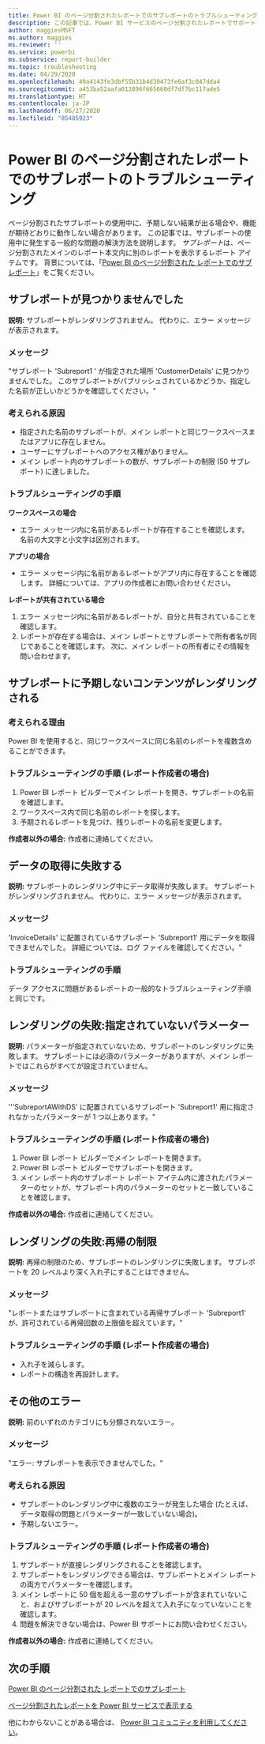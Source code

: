 ```yaml
---
title: Power BI のページ分割されたレポートでのサブレポートのトラブルシューティング
description: この記事では、Power BI サービスのページ分割されたレポートでサポートされるデータ ソースについて、および Azure SQL Database データ ソースに接続する方法について学習します。
author: maggiesMSFT
ms.author: maggies
ms.reviewer: ''
ms.service: powerbi
ms.subservice: report-builder
ms.topic: troubleshooting
ms.date: 04/29/2020
ms.openlocfilehash: 49a4143fe3dbf55b31b4d30473fe6af3c047dda4
ms.sourcegitcommit: a453ba52aafa012896f665660df7df7bc117ade5
ms.translationtype: HT
ms.contentlocale: ja-JP
ms.lasthandoff: 06/27/2020
ms.locfileid: "85485923"
---
```

# <a name="troubleshoot-subreports-in-power-bi-paginated-reports"></a>Power BI のページ分割されたレポートでのサブレポートのトラブルシューティング

ページ分割されたサブレポートの使用中に、予期しない結果が出る場合や、機能が期待どおりに動作しない場合があります。 この記事では、サブレポートの使用中に発生する一般的な問題の解決方法を説明します。 *サブレポート*は、ページ分割されたメインのレポート本文内に別のレポートを表示するレポート アイテムです。 背景については、「[Power BI のページ分割された レポートでのサブレポート](subreports.md)」をご覧ください。

## <a name="subreport-couldnt-be-found"></a>サブレポートが見つかりませんでした

**説明:** サブレポートがレンダリングされません。 代わりに、エラー メッセージが表示されます。

### <a name="message"></a>メッセージ

"サブレポート 'Subreport1 ' が指定された場所 'CustomerDetails' に見つかりませんでした。 このサブレポートがパブリッシュされているかどうか、指定した名前が正しいかどうかを確認してください。"

### <a name="possible-reasons"></a>考えられる原因

- 指定された名前のサブレポートが、メイン レポートと同じワークスペースまたはアプリに存在しません。
- ユーザーにサブレポートへのアクセス権がありません。
- メイン レポート内のサブレポートの数が、サブレポートの制限 (50 サブレポート) に達しました。

### <a name="troubleshooting-steps"></a>トラブルシューティングの手順

**ワークスペースの場合**

- エラー メッセージ内に名前があるレポートが存在することを確認します。 名前の大文字と小文字は区別されます。

**アプリの場合**

- エラー メッセージ内に名前があるレポートがアプリ内に存在することを確認します。 詳細については、アプリの作成者にお問い合わせください。

**レポートが共有されている場合**

1. エラー メッセージ内に名前があるレポートが、自分と共有されていることを確認します。
2. レポートが存在する場合は、メイン レポートとサブレポートで所有者名が同じであることを確認します。 次に、メイン レポートの所有者にその情報を問い合わせます。

## <a name="subreport-renders-with-unexpected-content"></a>サブレポートに予期しないコンテンツがレンダリングされる

### <a name="possible-reason"></a>考えられる理由

Power BI を使用すると、同じワークスペースに同じ名前のレポートを複数含めることができます。

### <a name="troubleshooting-steps-for-report-authors"></a>トラブルシューティングの手順 (レポート作成者の場合)

1. Power BI レポート ビルダーでメイン レポートを開き、サブレポートの名前を確認します。
2. ワークスペース内で同じ名前のレポートを探します。
3. 予期されるレポートを見つけ、残りレポートの名前を変更します。

**作成者以外の場合:** 作成者に連絡してください。

## <a name="data-retrieval-fails"></a>データの取得に失敗する

**説明:** サブレポートのレンダリング中にデータ取得が失敗します。 サブレポートがレンダリングされません。 代わりに、エラー メッセージが表示されます。

### <a name="message"></a>メッセージ

'InvoiceDetails' に配置されているサブレポート 'Subreport1' 用にデータを取得できませんでした。 詳細については、ログ ファイルを確認してください。"

### <a name="troubleshooting-steps"></a>トラブルシューティングの手順

データ アクセスに問題があるレポートの一般的なトラブルシューティング手順と同じです。

## <a name="rendering-fails-unspecified-parameters"></a>レンダリングの失敗:指定されていないパラメーター

**説明:** パラメーターが指定されていないため、サブレポートのレンダリングに失敗します。 サブレポートには必須のパラメーターがありますが、メイン レポートではこれらがすべてが設定されていません。

### <a name="message"></a>メッセージ 
'''SubreportAWithDS' に配置されているサブレポート 'Subreport1' 用に指定されなかったパラメーターが 1 つ以上あります。"

### <a name="troubleshooting-steps-for-the-report-author"></a>トラブルシューティングの手順 (レポート作成者の場合)

1. Power BI レポート ビルダーでメイン レポートを開きます。
2. Power BI レポート ビルダーでサブレポートを開きます。
3. メイン レポート内のサブレポート レポート アイテム内に渡されたパラメーターのセットが、サブレポート内のパラメーターのセットと一致していることを確認します。

**作成者以外の場合:** 作成者に連絡してください。

## <a name="rendering-fails-recursion-limit"></a>レンダリングの失敗:再帰の制限

**説明:** 再帰の制限のため、サブレポートのレンダリングに失敗します。 サブレポートを 20 レベルより深く入れ子にすることはできません。

### <a name="message"></a>メッセージ

"レポートまたはサブレポートに含まれている再帰サブレポート 'Subreport1' が、許可されている再帰回数の上限値を超えています。"

### <a name="troubleshooting-steps-for-report-authors"></a>トラブルシューティングの手順 (レポート作成者の場合)

- 入れ子を減らします。
- レポートの構造を再設計します。

## <a name="other-errors"></a>その他のエラー

**説明:** 前のいずれのカテゴリにも分類されないエラー。

### <a name="message"></a>メッセージ

"エラー: サブレポートを表示できませんでした。"

### <a name="possible-reasons"></a>考えられる原因

- サブレポートのレンダリング中に複数のエラーが発生した場合 (たとえば、データ取得の問題とパラメーターが一致していない場合)。
- 予期しないエラー。

### <a name="troubleshooting-steps-for-report-authors"></a>トラブルシューティングの手順 (レポート作成者の場合)

1. サブレポートが直接レンダリングされることを確認します。
2. サブレポートをレンダリングできる場合は、サブレポートとメイン レポートの両方でパラメーターを確認します。
3. メイン レポートに 50 個を超える一意のサブレポートが含まれていないこと、およびサブレポートが 20 レベルを超えて入れ子になっていないことを確認します。
4. 問題を解決できない場合は、Power BI サポートにお問い合わせください。

**作成者以外の場合:** 作成者に連絡してください。

## <a name="next-steps"></a>次の手順

[Power BI のページ分割された レポートでのサブレポート](subreports.md)

[ページ分割されたレポートを Power BI サービスで表示する](../consumer/paginated-reports-view-power-bi-service.md)

他にわからないことがある場合は、 [Power BI コミュニティを利用してください](https://community.powerbi.com/)。
